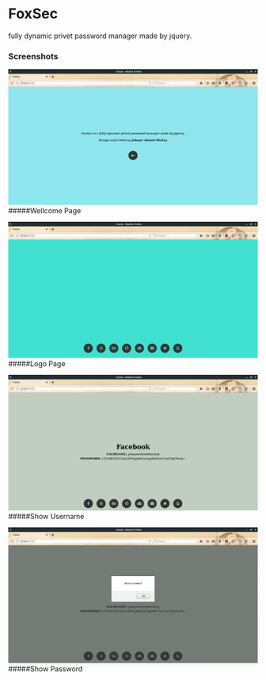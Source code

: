 # FoxSec

fully dynamic privet password manager made by jquery.

### Screenshots

![alt text](Screenshot/Screenshot-01.png "Wellcome Page")
#####Wellcome Page

![alt text](Screenshot/Screenshot-02.png "Logo Page")
#####Logo Page

![alt text](Screenshot/Screenshot-03.png "Show Username")
#####Show Username

![alt text](Screenshot/Screenshot-04.png "Show Password")
#####Show Password

